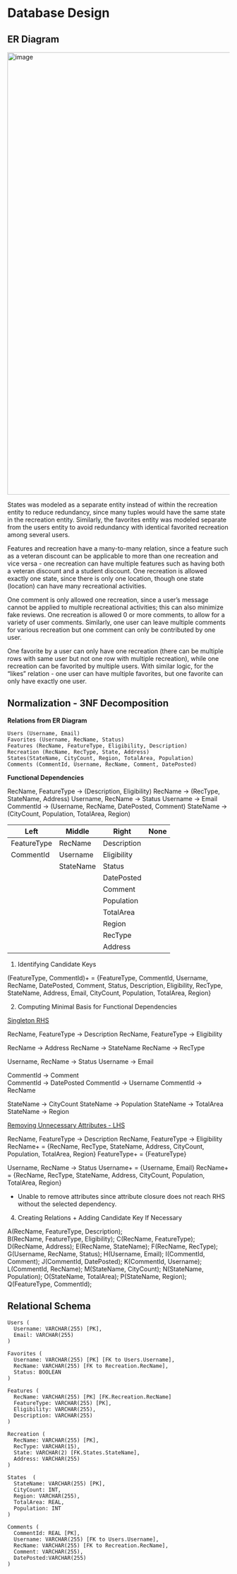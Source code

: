# Database Design

## ER Diagram
<img width="1000" alt="image" src="https://github.com/user-attachments/assets/7305de88-019f-482e-8c92-778b36069d14">

States was modeled as a separate entity instead of within the recreation entity to reduce redundancy, since many tuples would have the same state in the recreation entity. Similarly, the favorites entity was modeled separate from the users entity to avoid redundancy with identical favorited recreation among several users. 

Features and recreation have a many-to-many relation, since a feature such as a veteran discount can be applicable to more than one recreation and vice versa - one recreation can have multiple features such as having both a veteran discount and a student discount. One recreation is allowed exactly one state, since there is only one location, though one state (location) can have many recreational activities.

One comment is only allowed one recreation, since a user’s message cannot be applied to multiple recreational activities; this can also minimize fake reviews. One recreation is allowed 0 or more comments, to allow for a variety of user comments. Similarly, one user can leave multiple comments for various recreation but one comment can only be contributed by one user. 


One favorite by a user can only have one recreation (there can be multiple rows with same user but not one row with multiple recreation), while one recreation can be favorited by multiple users. With similar logic, for the “likes” relation - one user can have multiple favorites, but one favorite can only have exactly one user.

## Normalization - 3NF Decomposition

**Relations from ER Diagram**

```
Users (Username, Email)
Favorites (Username, RecName, Status)
Features (RecName, FeatureType, Eligibility, Description)
Recreation (RecName, RecType, State, Address)
States(StateName, CityCount, Region, TotalArea, Population)
Comments (CommentId, Username, RecName, Comment, DatePosted)
```

**Functional Dependencies**

RecName, FeatureType → (Description, Eligibility) 
RecName → (RecType, StateName, Address) 
Username, RecName → Status 
Username → Email 
CommentId → (Username, RecName, DatePosted, Comment) 
StateName → (CityCount, Population, TotalArea, Region)

| Left | Middle | Right | None |
| ---- | ---- | ---- | ---- |
| FeatureType | RecName | Description |  |
| CommentId | Username | Eligibility |  |
|  | StateName | Status |  |
|  |  | DatePosted |  |
|  |  | Comment |  |
|  |  | Population |  |
|  |  | TotalArea |  |
|  |  | Region |  |
|  |  | RecType |  |
|  |  | Address |  |

1. Identifying Candidate Keys

(FeatureType, CommentId)+ = {FeatureType, CommentId, Username, RecName, DatePosted, Comment, Status, Description, Eligibility, RecType, StateName, Address, Email, CityCount, Population, TotalArea, Region}

2. Computing Minimal Basis for Functional Dependencies

<u>Singleton RHS</u>

RecName, FeatureType → Description
RecName, FeatureType → Eligibility

RecName → Address 
RecName → StateName
RecName → RecType

Username, RecName → Status 
Username → Email 

CommentId → Comment </br>
CommentId → DatePosted
CommentId → Username
CommentId → RecName

StateName → CityCount
StateName → Population
StateName → TotalArea
StateName → Region

<u>Removing Unnecessary Attributes - LHS</u>

RecName, FeatureType → Description
RecName, FeatureType → Eligibility
RecName+ = {RecName, RecType, StateName, Address, CityCount, Population, TotalArea, Region}
FeatureType+ = {FeatureType}

Username, RecName → Status 
Username+ = {Username, Email}
RecName+ = {RecName, RecType, StateName, Address, CityCount, Population, TotalArea, Region}

- Unable to remove attributes since attribute closure does not reach RHS without the selected dependency.

4. Creating Relations + Adding Candidate Key If Necessary

A(RecName, FeatureType, Description); </br>
B(RecName, FeatureType, Eligibility);
C(RecName, FeatureType);
D(RecName, Address);
E(RecName, StateName);
F(RecName, RecType);
G(Username, RecName, Status);
H(Username, Email);
I(CommentId, Comment);
J(CommentId, DatePosted);
K(CommentId, Username);
L(CommentId, RecName);
M(StateName, CityCount);
N(StateName, Population);
O(StateName, TotalArea);
P(StateName, Region);
Q(FeatureType, CommentId);

## Relational Schema
```
Users (
  Username: VARCHAR(255) [PK],
  Email: VARCHAR(255)
)

Favorites (
  Username: VARCHAR(255) [PK] [FK to Users.Username],
  RecName: VARCHAR(255) [FK to Recreation.RecName],
  Status: BOOLEAN
)

Features (
  RecName: VARCHAR(255) [PK] [FK.Recreation.RecName]
  FeatureType: VARCHAR(255) [PK],
  Eligibility: VARCHAR(255),
  Description: VARCHAR(255)
)

Recreation (
  RecName: VARCHAR(255) [PK],
  RecType: VARCHAR(15),
  State: VARCHAR(2) [FK.States.StateName],
  Address: VARCHAR(255)
)

States  (
  StateName: VARCHAR(255) [PK],
  CityCount: INT,
  Region: VARCHAR(255),
  TotalArea: REAL,
  Population: INT
)

Comments (
  CommentId: REAL [PK],
  Username: VARCHAR(255) [FK to Users.Username],
  RecName: VARCHAR(255) [FK to Recreation.RecName],
  Comment: VARCHAR(255),
  DatePosted:VARCHAR(255)
)
```
